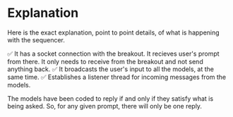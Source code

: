 # Explanation

Here is the exact explanation, point to point details, of what is happening with the sequencer.


:white_check_mark:  It has a socket connection with the breakout. It recieves user's prompt from there. It only needs to receive from the breakout and not send anything back.
:white_check_mark:  It broadcasts the user's input to all the models, at the same time.
:white_check_mark:  Establishes a listener thread for incoming messages from the models.

The models have been coded to reply if and only if they satisfy what is being asked. So, for any given prompt, there will only be one reply.
